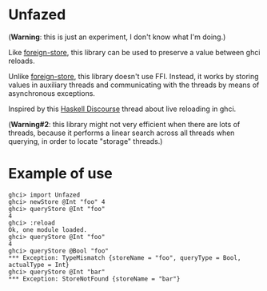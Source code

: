 # Unfazed

(**Warning**: this is just an experiment, I don't know what I'm doing.)

Like [foreign-store](https://hackage.haskell.org/package/foreign-store), this library can be used to preserve a value between ghci reloads. 

Unlike [foreign-store](https://hackage.haskell.org/package/foreign-store), this library doesn't use FFI. Instead, it works by storing values in auxiliary threads and communicating with the threads by means of asynchronous exceptions. 

Inspired by this [Haskell Discourse](https://discourse.haskell.org/t/live-reloading-gui-from-scratch/9569) thread about live reloading in ghci.

(**Warning#2**: this library might not very efficient when there are lots of
threads, because it performs a linear search across all threads when querying,
in order to locate "storage" threads.)

# Example of use

```
ghci> import Unfazed
ghci> newStore @Int "foo" 4
ghci> queryStore @Int "foo"
4
ghci> :reload
Ok, one module loaded.
ghci> queryStore @Int "foo"
4
ghci> queryStore @Bool "foo"
*** Exception: TypeMismatch {storeName = "foo", queryType = Bool, actualType = Int}
ghci> queryStore @Int "bar"
*** Exception: StoreNotFound {storeName = "bar"}
```
